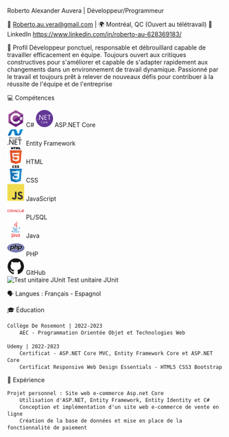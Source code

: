 Roberto Alexander Auvera | Développeur/Programmeur

📧 Roberto.au.vera@gmail.com | 🌍 Montréal, QC (Ouvert au télétravail)
🔗 LinkedIn https://www.linkedin.com/in/roberto-au-628369183/

👤 Profil
Développeur ponctuel, responsable et débrouillard capable de travailler efficacement en équipe. Toujours ouvert aux critiques constructives pour s'améliorer et capable de s'adapter rapidement aux changements dans un environnement de travail dynamique. Passionné par le travail et toujours prêt à relever de nouveaux défis pour contribuer à la réussite de l'équipe et de l'entreprise

💻 Compétences

<img src="https://raw.githubusercontent.com/devicons/devicon/master/icons/csharp/csharp-original.svg" alt="C#" width="40" height="40" /> C#
<img src="https://raw.githubusercontent.com/devicons/devicon/master/icons/dotnetcore/dotnetcore-original.svg" alt="ASP.NET Core" width="40" height="40" /> ASP.NET Core<br>
<img src="https://raw.githubusercontent.com/devicons/devicon/master/icons/dot-net/dot-net-original-wordmark.svg" alt="Entity Framework" width="40" height="40" /> Entity Framework<br>
<img src="https://raw.githubusercontent.com/devicons/devicon/master/icons/html5/html5-original-wordmark.svg" alt="HTML" width="40" height="40" /> HTML<br>
<img src="https://raw.githubusercontent.com/devicons/devicon/master/icons/css3/css3-original-wordmark.svg" alt="CSS" width="40" height="40" /> CSS<br>
<img src="https://raw.githubusercontent.com/devicons/devicon/master/icons/javascript/javascript-original.svg" alt="JavaScript" width="40" height="40" /> JavaScript<br>
<img src="https://raw.githubusercontent.com/devicons/devicon/master/icons/oracle/oracle-original.svg" alt="PL/SQL" width="40" height="40" /> PL/SQL<br>
<img src="https://raw.githubusercontent.com/devicons/devicon/master/icons/java/java-original-wordmark.svg" alt="Java" width="40" height="40" /> Java<br>
<img src="https://raw.githubusercontent.com/devicons/devicon/master/icons/php/php-original.svg" alt="PHP" width="40" height="40" /> PHP<br>
<img src="https://raw.githubusercontent.com/devicons/devicon/master/icons/github/github-original.svg" alt="GitHub" width="40" height="40" /> GitHub<br>
<img src="https://junit.org/junit5/assets/img/junit5-logo.png" alt="Test unitaire JUnit" width="40" height="40" /> Test unitaire JUnit<br>

     
🗣️ Langues : Français - Espagnol

🎓 Éducation

    Collège De Rosemont | 2022-2023
        AEC - Programmation Orientée Objet et Technologies Web
        
    Udemy | 2022-2023
        Certificat - ASP.NET Core MVC, Entity Framework Core et ASP.NET Core
        Certificat Responsive Web Design Essentials - HTML5 CSS3 Bootstrap

🔨 Expérience

    Projet personnel : Site web e-commerce Asp.net Core
        Utilisation d'ASP.NET, Entity Framework, Entity Identity et C#
        Conception et implémentation d'un site web e-commerce de vente en ligne
        Création de la base de données et mise en place de la fonctionnalité de paiement

